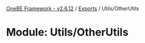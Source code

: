 [OneBE Framework - v2.6.12](../README.md) / [Exports](../modules.md) / Utils/OtherUtils

# Module: Utils/OtherUtils
